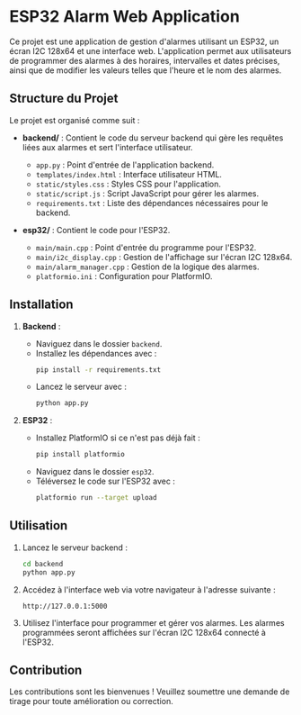 # ESP32 Alarm Web Application

Ce projet est une application de gestion d'alarmes utilisant un ESP32, un écran I2C 128x64 et une interface web. L'application permet aux utilisateurs de programmer des alarmes à des horaires, intervalles et dates précises, ainsi que de modifier les valeurs telles que l'heure et le nom des alarmes.

## Structure du Projet

Le projet est organisé comme suit :

- **backend/** : Contient le code du serveur backend qui gère les requêtes liées aux alarmes et sert l'interface utilisateur.
  - `app.py` : Point d'entrée de l'application backend.
  - `templates/index.html` : Interface utilisateur HTML.
  - `static/styles.css` : Styles CSS pour l'application.
  - `static/script.js` : Script JavaScript pour gérer les alarmes.
  - `requirements.txt` : Liste des dépendances nécessaires pour le backend.

- **esp32/** : Contient le code pour l'ESP32.
  - `main/main.cpp` : Point d'entrée du programme pour l'ESP32.
  - `main/i2c_display.cpp` : Gestion de l'affichage sur l'écran I2C 128x64.
  - `main/alarm_manager.cpp` : Gestion de la logique des alarmes.
  - `platformio.ini` : Configuration pour PlatformIO.

## Installation

1. **Backend** :
   - Naviguez dans le dossier `backend`.
   - Installez les dépendances avec :
     ```bash
     pip install -r requirements.txt
     ```
   - Lancez le serveur avec :
     ```bash
     python app.py
     ```

2. **ESP32** :
   - Installez PlatformIO si ce n'est pas déjà fait :
     ```bash
     pip install platformio
     ```
   - Naviguez dans le dossier `esp32`.
   - Téléversez le code sur l'ESP32 avec :
     ```bash
     platformio run --target upload
     ```

## Utilisation

1. Lancez le serveur backend :
   ```bash
   cd backend
   python app.py
   ```

2. Accédez à l'interface web via votre navigateur à l'adresse suivante :
   ```
   http://127.0.0.1:5000
   ```

3. Utilisez l'interface pour programmer et gérer vos alarmes. Les alarmes programmées seront affichées sur l'écran I2C 128x64 connecté à l'ESP32.

## Contribution

Les contributions sont les bienvenues ! Veuillez soumettre une demande de tirage pour toute amélioration ou correction.